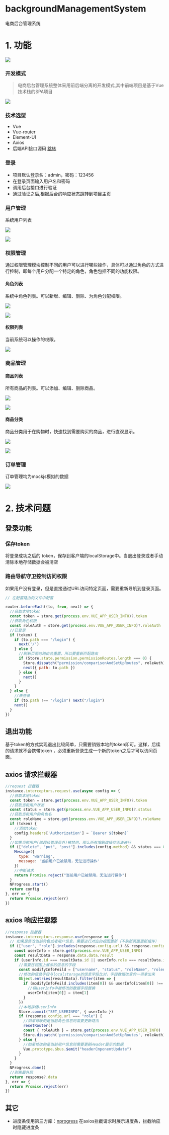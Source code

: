 # backgroundManagementSystem

电商后台管理系统



# 1. 功能

![](/src/assets/mdImages/image-20221029151731183.png)

### 开发模式

> 电商后台管理系统整体采用前后端分离的开发模式,其中前端项目是基于Vue技术栈的SPA项目

![](/src/assets/mdImages/image-20221029151842605.png)

### 技术选型

- Vue
- Vue-router
- Element-UI
- Axios
- 后端API接口源码  [跳转](https://github.com/SEECIN/backgroundmanagementServer.git)

### 登录

- 项目默认登录名：admin，密码：123456
- 在登录页面输入用户名和密码
- 调用后台接口进行验证
- 通过验证之后,根据后台的响应状态跳转到项目主页

### 用户管理

系统用户列表

![](/src/assets/mdImages/image-20221029152311633.png)

![](/src/assets/mdImages/image-20221030161422958.png)

### 权限管理

通过权限管理模块控制不同的用户可以进行哪些操作，具体可以通过角色的方式进行控制，即每个用户分配一个特定的角色，角色包括不同的功能权限。

#### 角色列表

系统中角色列表。可以新增、编辑、删除、为角色分配权限。

![](/src/assets/mdImages/image-20221029152514352.png)

![](/src/assets/mdImages/image-20221029152548144.png)

#### 权限列表

当前系统可以操作的权限。

![](/src/assets/mdImages/image-20221029152604215.png)

### 商品管理

#### 商品列表

所有商品的列表。可以添加、编辑、删除商品。

![](/src/assets/mdImages/image-20221029152634309.png)

![](/src/assets/mdImages/image-20221030161525813.png)

#### 商品分类

商品分类用于在购物时，快速找到需要购买的商品，进行直观显示。

![](/src/assets/mdImages/image-20221029152702919.png)

![](/src/assets/mdImages/image-20221030161700591.png)

### 订单管理

订单管理均为mockjs模拟的数据

![](/src/assets/mdImages/image-20221029152721261.png)

# 2. 技术问题

## 登录功能
### 保存token

将登录成功之后的 token，保存到客户端的localStorage中。当退出登录或者手动清除本地存储数据会被清空
### 路由导航守卫控制访问权限
如果用户没有登录，但是直接通过URL访问特定页面，需要重新导航到登录页面。

```js
// 在配置路由的文件中配置

router.beforeEach((to, from, next) => {
  //获取本地token
  const token = store.get(process.env.VUE_APP_USER_INFO)?.token
  //获取角色权限
  const roleAuth = store.get(process.env.VUE_APP_USER_INFO)?.roleAuth
  //已登录
  if (token) {
    if (to.path === "/login") {
      next('/')
    } else {
      //刷新页面时路由会重置，所以要重新匹配路由
      if (Store.state.permission.permissionRoutes.length === 0) {
        Store.dispatch("permission/comparisonAndSetUpRoutes", roleAuth)
        next({ path: to.path })
      } else {
        next()
      }
    }
  } else {
    //未登录
    if (to.path !== "/login") next("/login")
    next()
  }
})
```

## 退出功能

基于token的方式实现退出比较简单，只需要销毁本地的token即可。这样，后续的请求就不会携带token ，必须重新登录生成一个新的token之后才可以访问页面。

## axios 请求拦截器

```js
//request 拦截器
instance.interceptors.request.use(async config => {
  //获取本地token
  const token = store.get(process.env.VUE_APP_USER_INFO)?.token
  //获取当前用户状态
  const status = store.get(process.env.VUE_APP_USER_INFO)?.status
  //获取当前用户的角色名
  const roleName = store.get(process.env.VUE_APP_USER_INFO)?.roleName
  if (token) {
    //添加token
    config.headers['Authorization'] = `Bearer ${token}`
  }
  //如果当前用户(除超级管理员外)被禁用，那么所有增删改操作无法进行
  if (["delete", "put", "post"].includes(config.method) && status === 0 && roleName !== "超级管理员") {
    Message({
      type: 'warning',
      message: '当前用户已被禁用，无法进行操作'
    })
    //中断请求
    return Promise.reject("当前用户已被禁用，无法进行操作")
  }
  NProgress.start()
  return config
}, err => {
  return Promise.reject(err)
})
```

## axios 响应拦截器

```js
//response 拦截器
instance.interceptors.response.use(response => {
  // 如果是修改当前角色或者用户信息，需要进行对应的视图更新（不刷新页面更新组件）
  if (["user", "role"].includes(response.config.url) && response.config.method === "put") {
    const userInfo = store.get(process.env.VUE_APP_USER_INFO)
    const resultData = response.data.data.result
    if (userInfo.id === resultData.id || userInfo.role === resultData.id) {
      //需要在视图上展示的信息的字段
      const modifyInfoFeild = ["username", "status", "roleName", "roleAuth"]
      //修改的信息字段与localstorage的信息字段比对，字段数据改变的一项拿出来
      Object.entries(resultData).filter(item => {
        if (modifyInfoFeild.includes(item[0]) && userInfo[item[0]] !== item[1]) {
          //将userInfo中被修改的数据字段替换
          userInfo[item[0]] = item[1]
        }
      })
      //本地存储userInfo
      Store.commit("SET_USERINFO", { userInfo })
      if (response.config.url === "role") {
        //如果修改的是当前角色信息则需要更新路由
        resetRouter()
        const { roleAuth } = store.get(process.env.VUE_APP_USER_INFO)
        Store.dispatch('permission/comparisonAndSetUpRoutes', roleAuth)
      } else {
        //如果修改的是当前用户信息则需要更新Header展示的数据
        Vue.prototype.$bus.$emit("headerCmponentUpdate")
      }
    }
  }
  NProgress.done()
  //剥离最外层
  return response?.data
}, err => {
  return Promise.reject(err)
})
```



## 其它

- 进度条使用第三方库：[nprogress](https://github.com/rstacruz/nprogress) 在axios拦截请求时展示进度条，拦截响应时隐藏进度条

